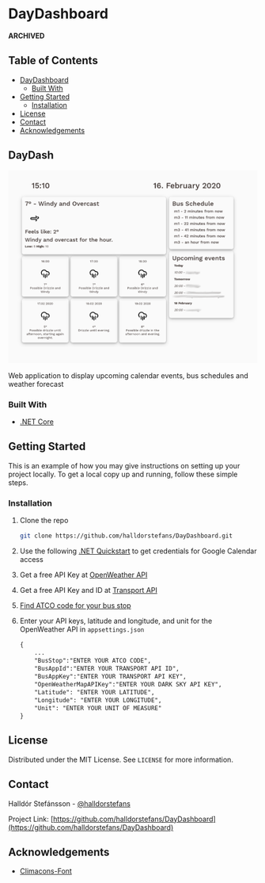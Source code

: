 # DayDashboard

**ARCHIVED**

<!-- TABLE OF CONTENTS -->
## Table of Contents

* [DayDashboard](#daydashboard)
  * [Built With](#built-with)
* [Getting Started](#getting-started)
  * [Installation](#installation)
* [License](#license)
* [Contact](#contact)
* [Acknowledgements](#acknowledgements)

<!-- ABOUT THE PROJECT -->
## DayDash

[![Product Name Screen Shot](src/wwwroot/images/DayDashboard.png)](https://github.com/halldorstefans/DayDashboard)

Web application to display upcoming calendar events, bus schedules and weather forecast

### Built With

* [.NET Core](https://docs.microsoft.com/en-us/dotnet/core/)

<!-- GETTING STARTED -->
## Getting Started

This is an example of how you may give instructions on setting up your project locally.
To get a local copy up and running, follow these simple steps.

### Installation

1. Clone the repo

    ```sh
    git clone https://github.com/halldorstefans/DayDashboard.git
    ```

2. Use the following [.NET Quickstart](https://developers.google.com/calendar/quickstart/dotnet) to get credentials for Google Calendar access

3. Get a free API Key at [OpenWeather API](https://openweathermap.org/)

4. Get a free API Key and ID at [Transport API](https://developer.transportapi.com/)

5. [Find ATCO code for your bus stop](https://developer.transportapi.com/docs?raml=https://transportapi.com/v3/raml/transportapi.raml##bus_information)

6. Enter your API keys, latitude and longitude, and unit for the OpenWeather API in `appsettings.json`

    ```dotnet
    {
        ...
        "BusStop":"ENTER YOUR ATCO CODE",
        "BusAppId":"ENTER YOUR TRANSPORT API ID",
        "BusAppKey":"ENTER YOUR TRANSPORT API KEY",
        "OpenWeatherMapAPIKey":"ENTER YOUR DARK SKY API KEY",
        "Latitude": "ENTER YOUR LATITUDE",
        "Longitude": "ENTER YOUR LONGITUDE",
        "Unit": "ENTER YOUR UNIT OF MEASURE"
    }
    ```

<!-- LICENSE -->
## License

Distributed under the MIT License. See `LICENSE` for more information.

<!-- CONTACT -->
## Contact

Halldór Stefánsson - [@halldorstefans](https://twitter.com/halldorstefans)

Project Link: [https://github.com/halldorstefans/DayDashboard](https://github.com/halldorstefans/DayDashboard)

<!-- ACKNOWLEDGEMENTS -->
## Acknowledgements

* [Climacons-Font](https://github.com/christiannaths/Climacons-Font)
